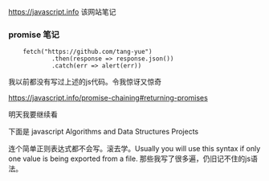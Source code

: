 https://javascript.info  该网站笔记

### promise 笔记

```
    fetch("https://github.com/tang-yue")
            .then(response => response.json())
            .catch(err => alert(err))
```
我以前都没有写过上述的js代码。令我惊讶又惊奇

https://javascript.info/promise-chaining#returning-promises

明天我要继续看




下面是 javascript Algorithms and Data Structures Projects

连个简单正则表达式都不会写。滚去学。Usually you will use this syntax if only one value is being exported from a file.
那些我写了很多遍，仍旧记不住的js语法。
